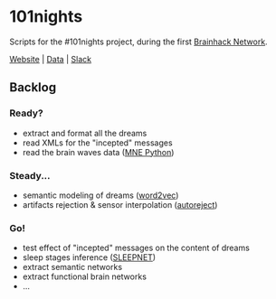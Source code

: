 # 101nights
Scripts for the #101nights project, during the first [Brainhack Network](http://brainhack-networks.com/program).

[Website](http://www.dreamsessions.org/101nights.html) | [Data](https://www.dropbox.com/sh/bnzgspyjutjyjcq/AAD63mR1tLYxtytRVQiTCMLDa?dl=0) | [Slack](https://brainhack.slack.com/messages/101nights/)

## Backlog
### Ready?
- extract and format all the dreams
- read XMLs for the "incepted" messages
- read the brain waves data ([MNE Python](https://github.com/mne-tools/mne-python))

### Steady...
- semantic modeling of dreams ([word2vec](https://radimrehurek.com/gensim/models/word2vec.html))
- artifacts rejection & sensor interpolation ([autoreject](http://autoreject.github.io/))

### Go!
- test effect of "incepted" messages on the content of dreams
- sleep stages inference ([SLEEPNET](https://arxiv.org/pdf/1707.08262.pdf))
- extract semantic networks
- extract functional brain networks
- ...
